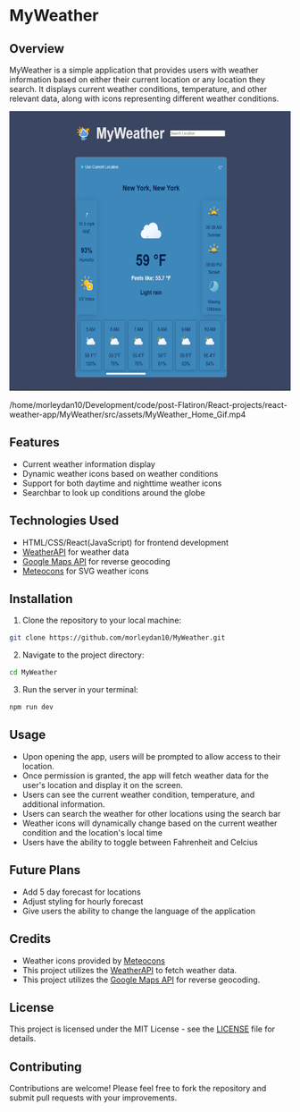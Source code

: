# MyWeather

## Overview
MyWeather is a simple application that provides users with weather information based on either their current location or any location they search. It displays current weather conditions, temperature, and other relevant data, along with icons representing different weather conditions.

<img src='MyWeather/src/assets/MyWeather Home Snap.png' height="500px" width="600px"/>

/home/morleydan10/Development/code/post-Flatiron/React-projects/react-weather-app/MyWeather/src/assets/MyWeather_Home_Gif.mp4

## Features
- Current weather information display
- Dynamic weather icons based on weather conditions
- Support for both daytime and nighttime weather icons
- Searchbar to look up conditions around the globe

## Technologies Used
- HTML/CSS/React(JavaScript) for frontend development
- [WeatherAPI](https://www.weatherapi.com/) for weather data
- [Google Maps API](https://developers.google.com/maps) for reverse geocoding
- [Meteocons](https://bas.dev/work/meteocons) for SVG weather icons

## Installation
1. Clone the repository to your local machine:

```bash
git clone https://github.com/morleydan10/MyWeather.git
```

2. Navigate to the project directory:

```bash
cd MyWeather
```

3. Run the server in your terminal:

```bash
npm run dev
```

## Usage
- Upon opening the app, users will be prompted to allow access to their location.
- Once permission is granted, the app will fetch weather data for the user's location and display it on the screen.
- Users can see the current weather condition, temperature, and additional information.
- Users can search the weather for other locations using the search bar
- Weather icons will dynamically change based on the current weather condition and the location's local time
- Users have the ability to toggle between Fahrenheit and Celcius

## Future Plans
- Add 5 day forecast for locations
- Adjust styling for hourly forecast
- Give users the ability to change the language of the application

## Credits
- Weather icons provided by [Meteocons](https://bas.dev/work/meteocons)
- This project utilizes the [WeatherAPI](https://www.weatherapi.com/) to fetch weather data.
- This project utilizes the [Google Maps API](https://developers.google.com/maps) for reverse geocoding.

## License
This project is licensed under the MIT License - see the [LICENSE](LICENSE) file for details.

## Contributing
Contributions are welcome! Please feel free to fork the repository and submit pull requests with your improvements.
